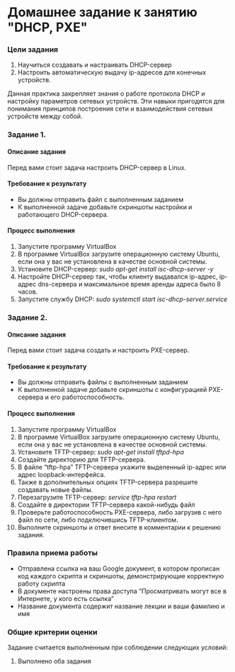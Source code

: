 # Домашнее задание к занятию "DHCP, PXE"


### Цели задания

1. Научиться создавать и настраивать DHCP-сервер
2. Настроить автоматическую выдачу ip-адресов для конечных устройств.

Данная практика закрепляет знания о работе протокола DHCP и настройку параметров сетевых устройств. Эти навыки пригодятся для понимания принципов построения сети и взаимодействия сетевых устройств между собой.


### Задание 1.

#### Описание задания
Перед вами стоит задача настроить DHCP-сервер в Linux.

#### Требование к результату
- Вы должны отправить файл с выполненным заданием
- К выполненной задаче добавьте скриншоты настройки и работающего DHCP-сервера.

#### Процесс выполнения
1. Запустите программу VirtualBox
2. В программе VirtualBox загрузите операционную систему Ubuntu, если она у вас не установлена в качестве основной системы.
3. Установите DHCP-сервер:
    *sudo apt-get install isc-dhcp-server -y*
4. Настройте DHCP-сервер так, чтобы клиенту выдавался ip-адрес, ip-адрес dns-сервера и максимальное время аренды адреса было 8 часов.
5. Запустите службу DHCP:
    *sudo systemctl start isc-dhcp-server.service*

### Задание 2.

#### Описание задания
Перед вами стоит задача создать и настроить PXE-сервер.

#### Требование к результату
- Вы должны отправить файлы с выполненным заданием
- К выполненной задаче добавьте скриншоты с конфигурацией PXE-сервера и его работоспособность.

#### Процесс выполнения
1. Запустите программу VirtualBox
2. В программе VirtualBox загрузите операционную систему Ubuntu, если она у вас не установлена в качестве основной системы.
3. Установите TFTP-сервер:
   *sudo apt-get install tftpd-hpa*
4. Создайте директорию для TFTP-сервера.
5. В файле “tftp-hpa” TFTP-сервера укажите выделенный ip-адрес или адрес loopback-интерфейса. 
6. Также в дополнительных опциях TFTP-сервера разрешите создавать новые файлы.
7. Перезагрузите TFTP-сервер: 
   *service tftp-hpa restart*
8. Создайте в директории TFTP-сервера какой-нибудь файл
9. Проверьте работоспособность PXE-сервера, либо загрузив с него файл по сети, либо подключившись TFTP-клиентом.
10. Выполните скриншоты и ответ внесите в комментарии к решению задания. 

### Правила приема работы
- Отправлена ссылка на ваш Google документ, в котором прописан код каждого скрипта и скриншоты, демонстрирующие корректную работу скрипта
- В документе настроены права доступа “Просматривать могут все в Интернете, у кого есть ссылка”
- Название документа содержит название лекции и ваши фамилию и имя

### Общие критерии оценки
Задание считается выполненным при соблюдении следующих условий:
1. Выполнено оба задания





